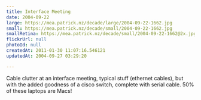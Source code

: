 ```yaml
---
title: Interface Meeting
date: 2004-09-22
large: https://mea.patrick.nz/decade/large/2004-09-22-1662.jpg
small: https://mea.patrick.nz/decade/small/2004-09-22-1662.jpg
smallRetina: https://mea.patrick.nz/decade/small/2004-09-22-1662@2x.jpg
flickrUrl: null
photoId: null
createdAt: 2011-01-30 11:07:16.546121
updatedAt: 2004-09-27 03:29:20

---
```

Cable clutter at an interface meeting, typical stuff (ethernet cables), but with the added goodness of a cisco switch, complete with serial cable. 50% of these laptops are Macs!
